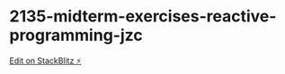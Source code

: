# 2135-midterm-exercises-reactive-programming-jzc

[Edit on StackBlitz ⚡️](https://stackblitz.com/edit/angular-ivy-wrqpbz)